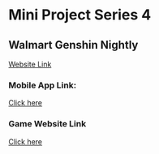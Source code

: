 # Mini Project Series 4
## Walmart Genshin Nightly
[Website Link](https://furantuturu.github.io/walmart-genshin-nightly/)

### Mobile App Link:
[Click here](https://play.google.com/store/apps/details?id=genshinmusic.specy.twa&pcampaignid=web_share)

### Game Website Link
[Click here](https://genshin.hoyoverse.com/en/)
